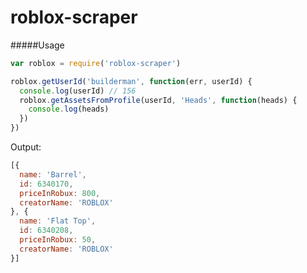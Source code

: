 roblox-scraper
==============

#####Usage

```javascript
var roblox = require('roblox-scraper')

roblox.getUserId('builderman', function(err, userId) {
  console.log(userId) // 156
  roblox.getAssetsFromProfile(userId, 'Heads', function(heads) {
    console.log(heads)
  })
})
```

Output:

```javascript
[{
  name: 'Barrel',
  id: 6340170,
  priceInRobux: 800,
  creatorName: 'ROBLOX'
}, {
  name: 'Flat Top',
  id: 6340208,
  priceInRobux: 50,
  creatorName: 'ROBLOX'
}]
```


